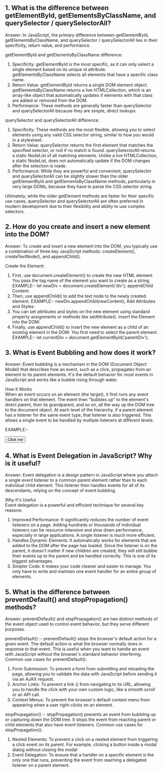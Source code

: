 ## 1. What is the difference between getElementById, getElementsByClassName, and querySelector / querySelectorAll?
Answer:  In JavaScript, the primary difference between getElementById, getElementsByClassName, and querySelector / querySelectorAll
  lies in their specificity, return value, and performance.
  
getElementById and getElementsByClassName difference:
  1. Specificity: getElementById is the most specific, as it can only select a single element based on its
    unique id attribute.  getElementsByClassName selects all elements that have a specific class name.
  2. Return Value: getElementById returns a single DOM element object. getElementsByClassName returns a
    live HTMLCollection, which is an array-like object that automatically updates if elements with that 
    class are added or removed from the DOM.
  3. Performance: These methods are generally faster than   querySelector and querySelectorAll because 
    they are simple, direct lookups.
  
querySelector and querySelectorAll difference:
1. Specificity: These methods are the most flexible, allowing you to select elements using any valid 
  CSS selector string, similar to how you would in a stylesheet.
2. Return Value: querySelector returns the first element that matches the specified selector, or null
  if no match is found. querySelectorAll returns a static NodeList of all matching elements. Unlike a live
  HTMLCollection, a static NodeList, does not automatically update if the DOM changes after the selection is made.  
3. Performance: While they are powerful and convenient, querySelector and querySelectorAll can be slightly slower
  than the older getElementById and getElementsByClassName methods, particularly in very large DOMs, because they 
  have to parse the CSS selector string.  

  Ultimately, while the older getElement methods are faster for their specific use cases,
  querySelector and querySelectorAll are often preferred in modern development due to their 
  flexibility and ability to use complex selectors.

## 2. How do you create and insert a new element into the DOM?
Answer: To create and insert a new element into the DOM, you typically use a combination of
  three key JavaScript methods: createElement(), createTextNode(), and appendChild(). 
  
Create the Element: 
  1. First, use document.createElement() to create the new HTML element. You pass the tag  name of the element you want to create as a string.
      EXAMPLE:- let newDiv = document.createElement('div');
appendChild Content:
  2. Then, use appendChild() to add the text node to the newly created element.
      EXAMPLE:- newDiv.appendChild(newContent);
Add Attributes and Styles:
  3. You can set attributes and styles on the new element using standard property assignments or methods like setAttribute(). 
Insert the Element into the DOM:
  4. Finally, use appendChild() to insert the new element as a child of an existing element in the DOM. You first need to select the parent element.
      EXAMPLE:- let currentDiv = document.getElementById('parentDiv');
  
## 3. What is Event Bubbling and how does it work?
Answer: Event bubbling is a mechanism in the DOM (Document Object Model) that describes
  how an event, such as a click, propagates from an element to its parent elements.
  It's the default behavior for most events in JavaScript and works like a bubble rising through water.
  
How it Works  
  When an event occurs on an element (the target), it first runs any event handlers on that element. 
  The event then "bubbles up" to the element's direct parent, then its grandparent, and so on, 
  all the way up the DOM tree to the document object.
  At each level of the hierarchy, if a parent element has a listener for the same event type, that listener
  is also triggered. This allows a single event to be handled by multiple listeners at different levels.
  
  EXAMPLE:- <div id="grandparent">
              <div id="parent">
                <button id="child">Click me</button>
              </div>
            </div>

## 4. What is Event Delegation in JavaScript? Why is it useful? 
Answer: Event delegation is a design pattern in JavaScript where you attach a single event listener 
  to a common parent element rather than to each individual child element. This listener then handles 
  events for all of its descendants, relying on the concept of event bubbling. 
  
Why It's Useful  
  Event delegation is a powerful and efficient technique for several key reasons:
  1. Improved Performance: It significantly reduces the number of event listeners on a page.
    Adding hundreds or thousands of individual listeners can be resource-intensive and slow down performance,
    especially in large applications. A single listener is much more efficient.
  2. Handles Dynamic Elements: It automatically works for elements that are added to the DOM after the page has
    loaded. Since the listener is on the parent, it doesn't matter if new children are created; they will still
    bubble their events up to the parent and be handled correctly. This is one of its biggest advantages.
  3. Simpler Code: It makes your code cleaner and easier to manage. You only have to write and maintain one event
     handler for an entire group of elements.

## 5. What is the difference between preventDefault() and stopPropagation() methods?
Answer: preventDefault() and stopPropagation() are two distinct methods of the event object used to control event behavior,
  but they serve different purposes.
  
preventDefault() :- 
  preventDefault() stops the browser's default action for a given event. The default action is what the browser normally
  does in response to that event. This is useful when you want to handle an event with JavaScript without the browser's
  standard behavior interfering.
Common use cases for preventDefault():
  1. Form Submission: To prevent a form from submitting and reloading the page, allowing you to validate the data with
    JavaScript before sending it via an AJAX request.
  2. Anchor Links: To prevent a link (<a>) from navigating to its URL, allowing you to handle the click with your own
     custom logic, like a smooth scroll or an API call.
  3. Context Menus: To prevent the browser's default context menu from appearing when a user right-clicks on an element.

stopPropagation() :-
  stopPropagation() prevents an event from bubbling up or capturing down the DOM tree. It stops the event from reaching 
  parent or child elements that also have event listeners.
Common use cases for stopPropagation():
  1. Nested Elements: To prevent a click on a nested element from triggering a click event on its parent. For example,
     clicking a button inside a modal dialog without closing the modal
  2. Event Delegation: To ensure that a handler on a specific element is the only one that runs, preventing the event
     from reaching a delegated listener on a parent element.   

